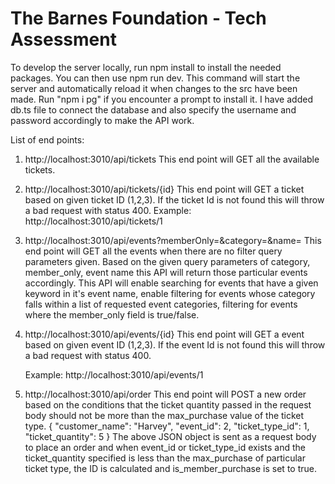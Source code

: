 # The Barnes Foundation - Tech Assessment


To develop the server locally, run npm install to install the needed packages. You can then use npm run dev. This command will start the server and automatically reload it when changes to the src have been made. Run "npm i pg" if you encounter a prompt to install it. I have added db.ts file to connect the database and also specify the username and password accordingly to make the API work.

List of end points:

1. http://localhost:3010/api/tickets This end point will GET all the available tickets.

2. http://localhost:3010/api/tickets/{id} This end point will GET a ticket based on given ticket ID (1,2,3). If the ticket Id is not found this will throw a bad request with status 400.
Example: http://localhost:3010/api/tickets/1

3. http://localhost:3010/api/events?memberOnly=&category=&name= This end point will GET all the events when there are no filter query parameters given. Based on the given query parameters of category, member_only, event name this API will return those particular events accordingly. This API will enable searching for events that have a given keyword in it's event name, enable filtering for events whose category falls within a list of requested event categories, filtering for events where the member_only field is true/false.

4. http://localhost:3010/api/events/{id} This end point will GET a event based on given event ID (1,2,3). If the event Id is not found this will throw a bad request with status 400.

    Example: http://localhost:3010/api/events/1

5. http://localhost:3010/api/order This end point will POST a new order based on the conditions that the ticket quantity passed in the request body should not be more than the max_purchase value of the ticket type. 
{
    "customer_name": "Harvey",
    "event_id": 2,
    "ticket_type_id": 1,
    "ticket_quantity": 5
} 
The above JSON object is sent as a request body to place an order and when event_id or ticket_type_id exists and the ticket_quantity specified is less than the max_purchase of particular ticket type, the ID is calculated and is_member_purchase is set to true.
